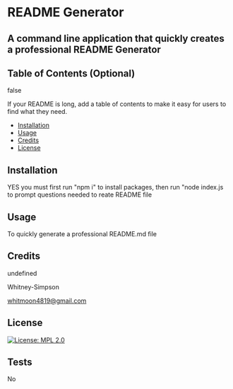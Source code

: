 # README Generator

## A command line application that quickly creates a professional README Generator


## Table of Contents (Optional)
false

If your README is long, add a table of contents to make it easy for users to find what they need.

- [Installation](#installation)
- [Usage](#usage)
- [Credits](#credits)
- [License](#license)

## Installation
YES you must first run "npm i" to install packages, then run "node index.js to prompt questions needed to reate README file



## Usage
To quickly generate a professional README.md file


## Credits
undefined


Whitney-Simpson

whitmoon4819@gmail.com


## License
[![License: MPL 2.0](https://img.shields.io/badge/License-MPL_2.0-brightgreen.svg)](https://opensource.org/licenses/MPL-2.0)


## Tests
No
